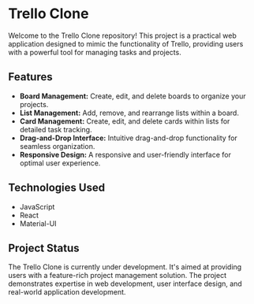 # Trello Clone

Welcome to the Trello Clone repository! This project is a practical web application designed to mimic the functionality of Trello, providing users with a powerful tool for managing tasks and projects.

## Features

- **Board Management:** Create, edit, and delete boards to organize your projects.
- **List Management:** Add, remove, and rearrange lists within a board.
- **Card Management:** Create, edit, and delete cards within lists for detailed task tracking.
- **Drag-and-Drop Interface:** Intuitive drag-and-drop functionality for seamless organization.
- **Responsive Design:** A responsive and user-friendly interface for optimal user experience.

## Technologies Used

- JavaScript
- React
- Material-UI

## Project Status

The Trello Clone is currently under development. It's aimed at providing users with a feature-rich project management solution. The project demonstrates expertise in web development, user interface design, and real-world application development.
